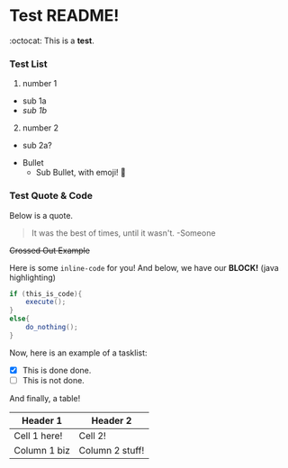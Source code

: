 # Test README!
:octocat:
This is a **test**.

### Test List

1. number 1
  - sub 1a
  - *sub 1b*
2. number 2
  - sub 2a?

* Bullet
  * Sub Bullet, with emoji! :herb:

### Test Quote & Code

Below is a quote.
> It was the best of times, until it wasn't.
> -Someone

~~Crossed Out Example~~

Here is some `inline-code` for you!
And below, we have our **BLOCK!** (java highlighting)
```java
if (this_is_code){
	execute();
}
else{
	do_nothing();
}
```

Now, here is an example of a tasklist:

- [x] This is done done.
- [ ] This is not done.

And finally, a table!

Header 1 | Header 2
---------|----------
Cell 1 here!|Cell 2!
Column 1 biz| Column 2 stuff!